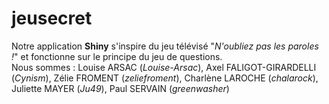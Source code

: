 # jeusecret

Notre application **Shiny** s'inspire du jeu télévisé "*N'oubliez pas les paroles !*" et fonctionne sur le principe du jeu de questions.  
Nous sommes : Louise ARSAC (*Louise-Arsac*), Axel FALIGOT-GIRARDELLI (*Cynism*), Zélie FROMENT (*zeliefroment*), Charlène LAROCHE (*chalarock*), Juliette MAYER (*Ju49*),  Paul SERVAIN (*greenwasher*)

